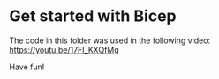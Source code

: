 # Get started with Bicep
The code in this folder was used in the following video: https://youtu.be/17FI_KXQfMg

Have fun!